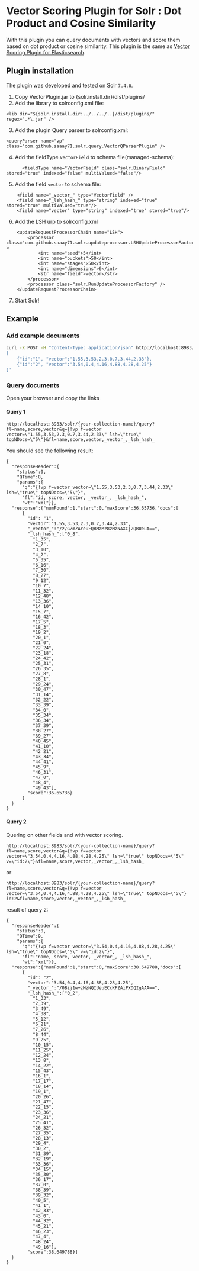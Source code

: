 # Vector Scoring Plugin for Solr : Dot Product and Cosine Similarity

With this plugin you can query documents with vectors and score them based on dot product or cosine similarity.
This plugin is the same as [Vector Scoring Plugin for Elasticsearch](https://github.com/MLnick/elasticsearch-vector-scoring).

## Plugin installation

The plugin was developed and tested on Solr `7.4.0`.

1. Copy VectorPlugin.jar to {solr.install.dir}/dist/plugins/
2. Add the library to solrconfig.xml file:
```
<lib dir="${solr.install.dir:../../../..}/dist/plugins/" regex=".*\.jar" />
```
3. Add the plugin Query parser to solrconfig.xml:
```
<queryParser name="vp" class="com.github.saaay71.solr.query.VectorQParserPlugin" />
```
4. Add the fieldType `VectorField` to schema file(managed-schema):
```
      <fieldType name="VectorField" class="solr.BinaryField" stored="true" indexed="false" multiValued="false"/>
```
5. Add the field `vector` to schema file:
```
    <field name="_vector_" type="VectorField" />
    <field name="_lsh_hash_" type="string" indexed="true" stored="true" multiValued="true"/>
    <field name="vector" type="string" indexed="true" stored="true"/>
```

6. Add the LSH urp to solrconfig.xml
```
    <updateRequestProcessorChain name="LSH">
        <processor class="com.github.saaay71.solr.updateprocessor.LSHUpdateProcessorFactory" >
            <int name="seed">5</int>
            <int name="buckets">50</int>
            <int name="stages">50</int>
            <int name="dimensions">6</int>
            <str name="field">vector</str>
        </processor>
        <processor class="solr.RunUpdateProcessorFactory" />
    </updateRequestProcessorChain>
```

7. Start Solr!

## Example

### Add example documents

```sh
curl -X POST -H "Content-Type: application/json" http://localhost:8983/solr/{your-collection-name}/update?update.chain=LSH&commit=true  --data-binary '
[
    {"id":"1", "vector":"1.55,3.53,2.3,0.7,3.44,2.33"},
    {"id":"2", "vector":"3.54,0.4,4.16,4.88,4.28,4.25"}
]'
```

### Query documents
Open your browser and copy the links
#### Query 1
```
http://localhost:8983/solr/{your-collection-name}/query?fl=name,score,vector&q={!vp f=vector vector=\"1.55,3.53,2.3,0.7,3.44,2.33\" lsh=\"true\" topNDocs=\"5\"}&fl=name,score,vector,_vector_,_lsh_hash_
```

You should see the following result:
```
{
  "responseHeader":{
    "status":0,
    "QTime":8,
    "params":{
      "q":"{!vp f=vector vector=\"1.55,3.53,2.3,0.7,3.44,2.33\" lsh=\"true\" topNDocs=\"5\"}",
      "fl":"id, score, vector, _vector_, _lsh_hash_",
      "wt":"xml"}},
  "response":{"numFound":1,"start":0,"maxScore":36.65736,"docs":[
      {
        "id": "1",
        "vector":"1.55,3.53,2.3,0.7,3.44,2.33",
        "_vector_":"/z/GZmZAYeuFQBMzMz8zMzNAXCj2QBUeuA==",
        "_lsh_hash_":["0_8",
          "1_35",
          "2_7",
          "3_10",
          "4_2",
          "5_35",
          "6_16",
          "7_30",
          "8_27",
          "9_12",
          "10_7",
          "11_32",
          "12_48",
          "13_36",
          "14_10",
          "15_7",
          "16_42",
          "17_5",
          "18_3",
          "19_2",
          "20_1",
          "21_0",
          "22_24",
          "23_18",
          "24_42",
          "25_31",
          "26_35",
          "27_8",
          "28_1",
          "29_24",
          "30_47",
          "31_14",
          "32_22",
          "33_39",
          "34_0",
          "35_34",
          "36_34",
          "37_39",
          "38_27",
          "39_27",
          "40_45",
          "41_10",
          "42_21",
          "43_34",
          "44_41",
          "45_9",
          "46_31",
          "47_0",
          "48_4",
          "49_43"],
        "score":36.65736}
      ]
  }
}
```

#### Query 2
Quering on other fields and with vector scoring.
```
http://localhost:8983/solr/{your-collection-name}/query?fl=name,score,vector&q={!vp f=vector vector=\"3.54,0.4,4.16,4.88,4.28,4.25\" lsh=\"true\" topNDocs=\"5\" v=\"id:2\"}&fl=name,score,vector,_vector_,_lsh_hash_
```
or
```
http://localhost:8983/solr/{your-collection-name}/query?fl=name,score,vector&q={!vp f=vector vector=\"3.54,0.4,4.16,4.88,4.28,4.25\" lsh=\"true\" topNDocs=\"5\"} id:2&fl=name,score,vector,_vector_,_lsh_hash_
```

result of query 2:
```
{
  "responseHeader":{
    "status":0,
    "QTime":9,
    "params":{
      "q":"{!vp f=vector vector=\"3.54,0.4,4.16,4.88,4.28,4.25\" lsh=\"true\" topNDocs=\"5\" v=\"id:2\"}",
      "fl":"name, score, vector, _vector_, _lsh_hash_",
      "wt":"xml"}},
  "response":{"numFound":1,"start":0,"maxScore":38.649788,"docs":[
      {
        "id": "2",
        "vector":"3.54,0.4,4.16,4.88,4.28,4.25",
        "_vector_":"/0Bij1w+zMzNQIUeuECcKPZAiPXDQIgAAA==",
        "_lsh_hash_":["0_2",
          "1_33",
          "2_39",
          "3_49",
          "4_38",
          "5_12",
          "6_21",
          "7_26",
          "8_44",
          "9_25",
          "10_15",
          "11_25",
          "12_24",
          "13_8",
          "14_22",
          "15_43",
          "16_1",
          "17_17",
          "18_14",
          "19_1",
          "20_26",
          "21_47",
          "22_15",
          "23_36",
          "24_21",
          "25_41",
          "26_32",
          "27_35",
          "28_13",
          "29_4",
          "30_2",
          "31_39",
          "32_19",
          "33_36",
          "34_15",
          "35_30",
          "36_17",
          "37_0",
          "38_39",
          "39_32",
          "40_5",
          "41_1",
          "42_33",
          "43_0",
          "44_32",
          "45_21",
          "46_23",
          "47_4",
          "48_24",
          "49_16"],
        "score":38.649788}]
  }
}
```
